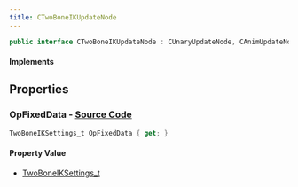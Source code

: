 ```yaml
---
title: CTwoBoneIKUpdateNode
---
```


```csharp
public interface CTwoBoneIKUpdateNode : CUnaryUpdateNode, CAnimUpdateNodeBase, ISchemaClass<CAnimUpdateNodeBase>, ISchemaClass<CUnaryUpdateNode>, ISchemaClass<CTwoBoneIKUpdateNode>, ISchemaField, ISchemaClass, INativeHandle
```

#### Implements

## Properties

### **OpFixedData** - [Source Code](https://github.com/swiftly-solution/swiftlys2/blob/main/managed/src/SwiftlyS2.Generated/Schemas/Interfaces/CTwoBoneIKUpdateNode.cs#L16)

```csharp
TwoBoneIKSettings_t OpFixedData { get; }
```

#### Property Value

- [TwoBoneIKSettings_t](/docs/api/shared/schemadefinitions/twoboneiksettings_t)

